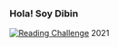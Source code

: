 ### Hola! Soy Dibin
[![Reading Challenge](https://img.shields.io/badge/Reading%20Challenge-8%2F8-orange?logo=bookStack)](https://www.goodreads.com/challenges/11650-2021-reading-challenge) 2021
